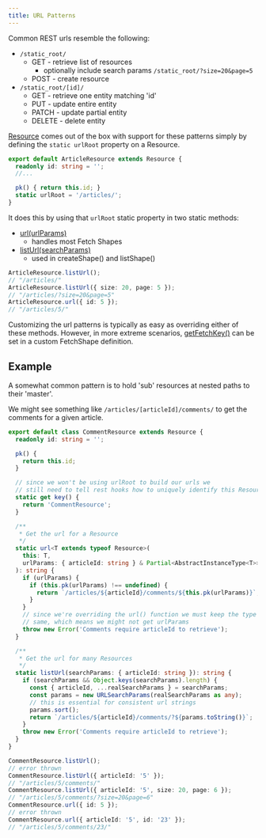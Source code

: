 ```yaml
---
title: URL Patterns
---
```


Common REST urls resemble the following:

- `/static_root/`
  - GET - retrieve list of resources
    - optionally include search params `/static_root/?size=20&page=5`
  - POST - create resource
- `/static_root/[id]/`
  - GET - retrieve one entity matching 'id'
  - PUT - update entire entity
  - PATCH - update partial entity
  - DELETE - delete entity

[Resource](../api/resource) comes out of the box with support for these patterns simply
by defining the `static urlRoot` property on a Resource.

```typescript
export default ArticleResource extends Resource {
  readonly id: string = '';
  //...

  pk() { return this.id; }
  static urlRoot = '/articles/';
}
```

It does this by using that `urlRoot` static property in two static methods:

- [url(urlParams)](../api/resource#static-urlt-extends-typeof-resourceurlparams-partialabstractinstancetypet--string)
  - handles most Fetch Shapes
- [listUrl(searchParams)](../api/resource#static-listurlsearchparams-readonlyrecordstring-string--string)
  - used in createShape() and listShape()

```typescript
ArticleResource.listUrl();
// "/articles/"
ArticleResource.listUrl({ size: 20, page: 5 });
// "/articles/?size=20&page=5"
ArticleResource.url({ id: 5 });
// "/articles/5/"
```

Customizing the url patterns is typically as easy as overriding either of these
methods. However, in more extreme scenarios, [getFetchKey()](../api/FetchShape#fetchkeyparams-param-string)
can be set in a custom FetchShape definition.

## Example

A somewhat common pattern is to hold 'sub' resources at nested paths to their 'master'.

We might see something like `/articles/[articleId]/comments/` to get the comments for
a given article.

```typescript
export default class CommentResource extends Resource {
  readonly id: string = '';

  pk() {
    return this.id;
  }

  // since we won't be using urlRoot to build our urls we
  // still need to tell rest hooks how to uniquely identify this Resource
  static get key() {
    return 'CommentResource';
  }

  /**
   * Get the url for a Resource
   */
  static url<T extends typeof Resource>(
    this: T,
    urlParams: { articleId: string } & Partial<AbstractInstanceType<T>>,
  ): string {
    if (urlParams) {
      if (this.pk(urlParams) !== undefined) {
        return `/articles/${articleId}/comments/${this.pk(urlParams)}`;
      }
    }
    // since we're overriding the url() function we must keep the type the
    // same, which means we might not get urlParams
    throw new Error('Comments require articleId to retrieve');
  }

  /**
   * Get the url for many Resources
   */
  static listUrl(searchParams: { articleId: string }): string {
    if (searchParams && Object.keys(searchParams).length) {
      const { articleId, ...realSearchParams } = searchParams;
      const params = new URLSearchParams(realSearchParams as any);
      // this is essential for consistent url strings
      params.sort();
      return `/articles/${articleId}/comments/?${params.toString()}`;
    }
    throw new Error('Comments require articleId to retrieve');
  }
}
```

```typescript
CommentResource.listUrl();
// error thrown
CommentResource.listUrl({ articleId: '5' });
// "/articles/5/comments/"
CommentResource.listUrl({ articleId: '5', size: 20, page: 6 });
// "/articles/5/comments/?size=20&page=6"
CommentResource.url({ id: 5 });
// error thrown
CommentResource.url({ articleId: '5', id: '23' });
// "/articles/5/comments/23/"
```
